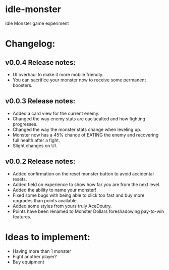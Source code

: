 # idle-monster

Idle Monster game experiment

# Changelog:

## v0.0.4 Release notes:

- UI overhaul to make it more mobile friendly.
- You can sacrifice your monster now to receive some permanent boosters.

## v0.0.3 Release notes:

- Added a card view for the current enemy.
- Changed the way enemy stats are caclucalted and how fighting progresses.
- Changed the way the monster stats change when leveling up.
- Monster now has a 45% chance of EATING the enemy and recovering full health after a fight.
- Slight changes on UI.

## v0.0.2 Release notes:

- Added confirmation on the reset monster button to avoid accidental resets.
- Added field on experience to show how far you are from the next level.
- Added the ability to name your monster!
- Fixed some bugs with being able to click too fast and buy more upgrades than points available.
- Added some styles from yours truly AceDoutry.
- Points have been renamed to Monster Dollars foreshadowing pay-to-win features.

# Ideas to implement:

- Having more than 1 monster
- Fight another player?
- Buy equipment
